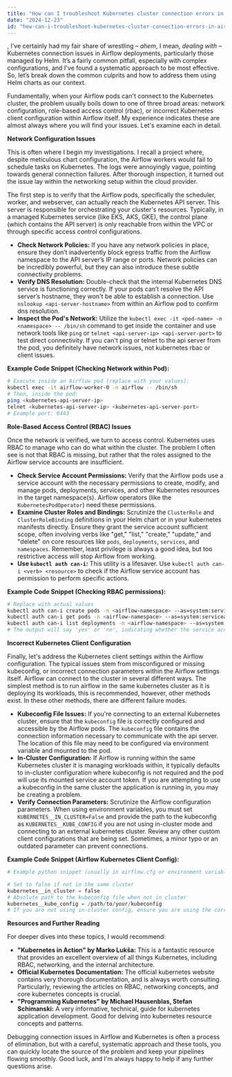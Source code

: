 ```yaml
---
title: "How can I troubleshoot Kubernetes cluster connection errors in Airflow using a Helm chart?"
date: "2024-12-23"
id: "how-can-i-troubleshoot-kubernetes-cluster-connection-errors-in-airflow-using-a-helm-chart"
---
```


,  I’ve certainly had my fair share of wrestling – *ahem*, I mean, *dealing with* – Kubernetes connection issues in Airflow deployments, particularly those managed by Helm. It’s a fairly common pitfall, especially with complex configurations, and I've found a systematic approach to be most effective. So, let’s break down the common culprits and how to address them using Helm charts as our context.

Fundamentally, when your Airflow pods can't connect to the Kubernetes cluster, the problem usually boils down to one of three broad areas: network configuration, role-based access control (rbac), or incorrect Kubernetes client configuration within Airflow itself. My experience indicates these are almost always where you will find your issues. Let's examine each in detail.

**Network Configuration Issues**

This is often where I begin my investigations. I recall a project where, despite meticulous chart configuration, the Airflow workers would fail to schedule tasks on Kubernetes. The logs were annoyingly vague, pointing towards general connection failures. After thorough inspection, it turned out the issue lay within the networking setup within the cloud provider.

The first step is to verify that the Airflow pods, specifically the scheduler, worker, and webserver, can actually reach the Kubernetes API server. This server is responsible for orchestrating your cluster's resources. Typically, in a managed Kubernetes service (like EKS, AKS, GKE), the control plane (which contains the API server) is only reachable from within the VPC or through specific access control configurations.

* **Check Network Policies:** If you have any network policies in place, ensure they don’t inadvertently block egress traffic from the Airflow namespace to the API server’s IP range or ports. Network policies can be incredibly powerful, but they can also introduce these subtle connectivity problems.
* **Verify DNS Resolution:** Double-check that the internal Kubernetes DNS service is functioning correctly. If your pods can’t resolve the API server’s hostname, they won't be able to establish a connection. Use `nslookup <api-server-hostname>` from within an Airflow pod to confirm dns resolution.
* **Inspect the Pod's Network:** Utilize the `kubectl exec -it <pod-name> -n <namespace> -- /bin/sh` command to get inside the container and use network tools like `ping` or `telnet <api-server-ip> <api-server-port>` to test direct connectivity. If you can't ping or telnet to the api server from the pod, you definitely have network issues, not kubernetes rbac or client issues.

**Example Code Snippet (Checking Network within Pod):**

```bash
# Execute inside an Airflow pod (replace with your values):
kubectl exec -it airflow-worker-0 -n airflow -- /bin/sh
# Then, inside the pod:
ping <kubernetes-api-server-ip>
telnet <kubernetes-api-server-ip> <kubernetes-api-server-port>
# Example port: 6443
```

**Role-Based Access Control (RBAC) Issues**

Once the network is verified, we turn to access control. Kubernetes uses RBAC to manage who can do what within the cluster. The problem I often see is not that RBAC is missing, but rather that the roles assigned to the Airflow service accounts are insufficient.

* **Check Service Account Permissions:** Verify that the Airflow pods use a service account with the necessary permissions to create, modify, and manage pods, deployments, services, and other Kubernetes resources in the target namespace(s). Airflow operators (like the `KubernetesPodOperator`) need these permissions.
* **Examine Cluster Roles and Bindings:** Scrutinize the `ClusterRole` and `ClusterRoleBinding` definitions in your Helm chart or in your kubernetes manifests directly. Ensure they grant the service account sufficient scope, often involving verbs like "get," "list," "create," "update," and "delete" on core resources like `pods`, `deployments`, `services`, and `namespaces`. Remember, least privilege is always a good idea, but too restrictive access will stop Airflow from working.
* **Use `kubectl auth can-i`:** This utility is a lifesaver. Use `kubectl auth can-i <verb> <resource>` to check if the Airflow service account has permission to perform specific actions.

**Example Code Snippet (Checking RBAC permissions):**

```bash
# Replace with actual values
kubectl auth can-i create pods -n <airflow-namespace> --as=system:serviceaccount:<airflow-namespace>:<airflow-service-account>
kubectl auth can-i get pods -n <airflow-namespace> --as=system:serviceaccount:<airflow-namespace>:<airflow-service-account>
kubectl auth can-i list deployments -n <airflow-namespace> --as=system:serviceaccount:<airflow-namespace>:<airflow-service-account>
# The output will say 'yes' or 'no', indicating whether the service account has the permission.
```

**Incorrect Kubernetes Client Configuration**

Finally, let's address the Kubernetes client settings within the Airflow configuration. The typical issues stem from misconfigured or missing kubeconfig, or incorrect connection parameters within the Airflow settings itself. Airflow can connect to the cluster in several different ways. The simplest method is to run airflow in the same kubernetes cluster as it is deploying its workloads, this is recommended, however, other methods exist. In these other methods, there are different failure modes.

* **Kubeconfig File Issues:** If you're connecting to an external Kubernetes cluster, ensure that the `kubeconfig` file is correctly configured and accessible by the Airflow pods. The `kubeconfig` file contains the connection information necessary to communicate with the api server. The location of this file may need to be configured via environment variable and mounted to the pod.
* **In-Cluster Configuration:** If Airflow is running within the same Kubernetes cluster it is managing workloads within, it typically defaults to in-cluster configuration where kubeconfig is not required and the pod will use its mounted service account token. If you are attempting to use a kubeconfig in the same cluster the application is running in, you may be creating a problem.
* **Verify Connection Parameters:** Scrutinize the Airflow configuration parameters. When using environment variables, you must set `KUBERNETES__IN_CLUSTER=False` and provide the path to the kubeconfig as `KUBERNETES__KUBE_CONFIG` if you are not using in-cluster mode and connecting to an external kubernetes cluster. Review any other custom client configurations that are being set. Sometimes, a minor typo or an outdated parameter can prevent connections.

**Example Code Snippet (Airflow Kubernetes Client Config):**

```python
# Example python snippet (usually in airflow.cfg or environment variables)

# Set to false if not in the same cluster
kubernetes__in_cluster = false
# Absolute path to the kubeconfig file when not in cluster
kubernetes__kube_config = /path/to/your/kubeconfig
# If you are not using in-cluster config, ensure you are using the correct config variables
```

**Resources and Further Reading**

For deeper dives into these topics, I would recommend:

*   **"Kubernetes in Action" by Marko Lukša:** This is a fantastic resource that provides an excellent overview of all things Kubernetes, including RBAC, networking, and the internal architecture.
*   **Official Kubernetes Documentation:** The official kubernetes website contains very thorough documentation, and is always worth consulting. Particularly, reviewing the articles on RBAC, networking concepts, and core kubernetes concepts is crucial.
*   **"Programming Kubernetes" by Michael Hausenblas, Stefan Schimanski:** A very informative, technical, guide for kubernetes application development. Good for delving into kubernetes resource concepts and patterns.

Debugging connection issues in Airflow and Kubernetes is often a process of elimination, but with a careful, systematic approach and these tools, you can quickly locate the source of the problem and keep your pipelines flowing smoothly. Good luck, and I'm always happy to help if any further questions arise.
